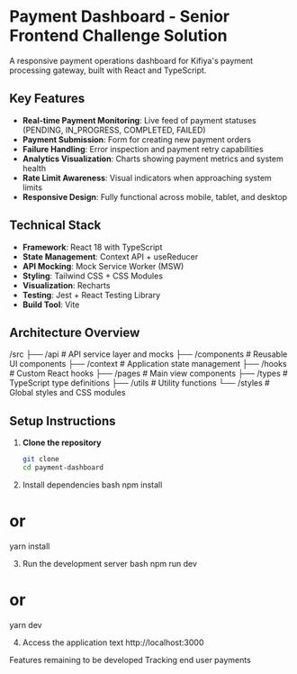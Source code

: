 # Payment Dashboard - Senior Frontend Challenge Solution

A responsive payment operations dashboard for Kifiya's payment processing gateway, built with React and TypeScript.

## Key Features

- **Real-time Payment Monitoring**: Live feed of payment statuses (PENDING, IN_PROGRESS, COMPLETED, FAILED)
- **Payment Submission**: Form for creating new payment orders
- **Failure Handling**: Error inspection and payment retry capabilities
- **Analytics Visualization**: Charts showing payment metrics and system health
- **Rate Limit Awareness**: Visual indicators when approaching system limits
- **Responsive Design**: Fully functional across mobile, tablet, and desktop

## Technical Stack

- **Framework**: React 18 with TypeScript
- **State Management**: Context API + useReducer
- **API Mocking**: Mock Service Worker (MSW)
- **Styling**: Tailwind CSS + CSS Modules
- **Visualization**: Recharts
- **Testing**: Jest + React Testing Library
- **Build Tool**: Vite

## Architecture Overview
/src
├── /api # API service layer and mocks
├── /components # Reusable UI components
├── /context # Application state management
├── /hooks # Custom React hooks
├── /pages # Main view components
├── /types # TypeScript type definitions
├── /utils # Utility functions
└── /styles # Global styles and CSS modules

## Setup Instructions

1. **Clone the repository**
   ```bash
   git clone 
   cd payment-dashboard

2. Install dependencies
bash
npm install
# or
yarn install

3. Run the development server
bash
npm run dev
# or
yarn dev


4. Access the application
text
http://localhost:3000

Features remaining to be developed
Tracking end user payments